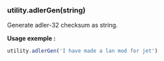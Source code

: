 ### utility.adlerGen(string)

Generate adler-32 checksum as string. 

**Usage exemple :**
```js
utility.adlerGen('I have made a lan mod for jet')
```